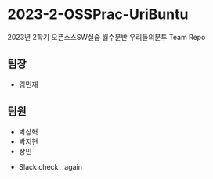# 2023-2-OSSPrac-UriBuntu
2023년 2학기 오픈소스SW실습 월수분반 우리들의분투 Team Repo

## 팀장
- 김민재
## 팀원
- 박상혁
- 박지현
- 장민

* Slack check__again